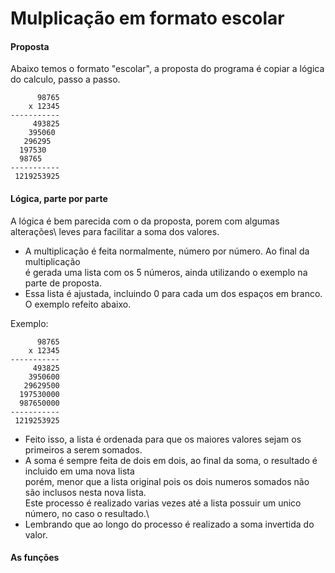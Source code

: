 # Mulplicação em formato escolar

#### Proposta
Abaixo temos o formato "escolar", a proposta do programa é copiar
a lógica do calculo, passo a passo.

          98765
        x 12345
    -----------
         493825
        395060
       296295
      197530
      98765
    -----------
     1219253925
     
#### Lógica, parte por parte
A lógica é bem parecida com o da proposta, porem com algumas alterações\ 
leves para facilitar a soma dos valores.

*  A multiplicação é feita normalmente, número por número. Ao final da multiplicação\
é gerada uma lista com os 5 números, ainda utilizando o exemplo na parte de proposta.
* Essa lista é ajustada, incluindo 0 para cada um dos espaços em branco.
O exemplo refeito abaixo.
       
Exemplo:       
       
          98765
        x 12345
    -----------
         493825
        3950600
       29629500
      197530000
      987650000
    -----------
     1219253925
     
* Feito isso, a lista é ordenada para que os maiores valores sejam os primeiros a serem somados. 
* A soma é sempre feita de dois em dois, ao final da soma, o resultado é incluido em uma nova lista\
porém, menor que a lista original pois os dois numeros somados não são inclusos nesta nova lista.\
Este processo é realizado varias vezes até a lista possuir um unico número, no caso o resultado.\
* Lembrando que ao longo do processo é realizado a soma invertida do valor.

#### As funções

    